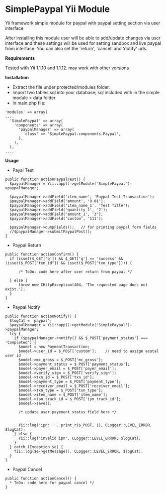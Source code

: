 SimplePaypal Yii Module
============

Yii framework simple module for paypal with paypal setting section via user interface

After installing this module user will be able to add/update changes via user interface and these settings will be used for setting sandbox and live paypal from interface. You can also set the 'return', 'cancel' and 'notify' urls.

**Requirements**

Tested with Yii 1.1.10 and 1.1.12. may work with other versions

**Installation**
* Extract the file under protected/modules folder.
* Import two tables sql into your database; sql included with in the simple module > data folder
* In main.php file:

```
'modules' => array(
....
  'SimplePaypal' => array(
    'components' => array(
      'paypalManager' => array(
        'class' => 'SimplePaypal.components.Paypal',
      ),
    ),
  ),
....
```

**Usage**
* Payal Test

```
public function actionPaypalTest() {
  $paypalManager = Yii::app()->getModule('SimplePaypal')->paypalManager;
  
  $paypalManager->addField('item_name', 'Paypal Test Transaction');
  $paypalManager->addField('amount', '0.01');
  $paypalManager->addField('item_name_1', 'Test Title');
  $paypalManager->addField('quantity_1', '2');
  $paypalManager->addField('amount_1', '3');
  $paypalManager->addField('custom', '111');
  
  $paypalManager->dumpFields();   // for printing paypal form fields
  //$paypalManager->submitPaypalPost();
}
```    

* Paypal Return

```
public function actionConfirm() {
  if (isset($_GET['q']) && $_GET['q'] == 'success' && (isset($_POST["txn_id"]) && isset($_POST["txn_type"]))) {
      
      /* ToDo: code here after user return from paypal */
      
  } else {
      throw new CHttpException(404, 'The requested page does not exist.');
  }
}
```

* Paypal Notify

```
public function actionNotify() {
  $logCat = 'paypal';
  $paypalManager = Yii::app()->getModule('SimplePaypal')->paypalManager;
  try {
    if ($paypalManager->notify() && $_POST['payment_status'] === 'Completed') {
      $model = new PaymentTransaction;
      $model->user_id = $_POST['custom'];    // need to assign acutal user id
      $model->mc_gross = $_POST['mc_gross'];
      $model->payment_status = $_POST['payment_status'];
      $model->payer_email = $_POST['payer_email'];
      $model->verify_sign = $_POST['verify_sign'];
      $model->txn_id = $_POST['txn_id'];
      $model->payment_type = $_POST['payment_type'];
      $model->receiver_email = $_POST['receiver_email'];
      $model->txn_type = $_POST['txn_type'];
      $model->item_name = $_POST['item_name'];
      $model->ipn_track_id = $_POST['ipn_track_id'];
      $model->save();
      
      /* update user payement status field here */
    
    
      Yii::log('ipn: ' . print_r($_POST, 1), CLogger::LEVEL_ERROR, $logCat);
    } else {
      Yii::log('invalid ipn', CLogger::LEVEL_ERROR, $logCat);
    }
  } catch (Exception $e) {
    Yii::log($e->getMessage(), CLogger::LEVEL_ERROR, $logCat);
  }
}
```

* Paypal Cancel

```
public function actionCancel() {
  * ToDo: code here for paypal cancel */
}
```
